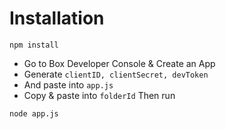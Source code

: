 # Installation
```
npm install
```
* Go to Box Developer Console & Create an App
* Generate `clientID, clientSecret, devToken`
* And paste into `app.js`
* Copy & paste into `folderId`
Then run
```
node app.js
```